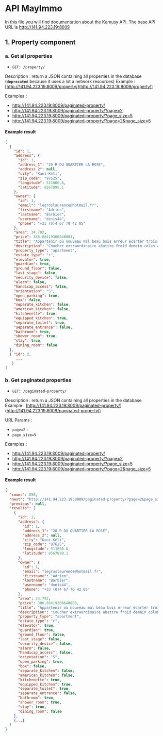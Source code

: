 # API MayImmo

In this file you will find documentation about the Kamusy API.
The base API URL is http://141.94.223.19:8009

## 1. Property component

### a. Get all properties

-     GET: /property/

Description : return a JSON containing all properties in the database (**`deprecated`** because it uses a lot a network resources)
Example : [http://141.94.223.19:8009/property/](http://141.94.223.19:8009/property/)

Examples :

- http://141.94.223.19:8009/paginated-property/
- http://141.94.223.19:8009/paginated-property/?page=2
- http://141.94.223.19:8009/paginated-property/?page_size=5
- http://141.94.223.19:8009/paginated-property/?page=2&page_size=5

#### Example result

```json
[
  {
    "id": 1,
    "address": {
      "id": 1,
      "address_1": "20 R DU QUARTIER LA ROSE",
      "address_2": null,
      "city": "Kani-Kéli",
      "zip_code": "97625",
      "longitude": 511860.6,
      "latitude": 8567899.1
    },
    "owner": {
      "id": 1,
      "email": "legroslaurence@hotmail.fr",
      "firstname": "Adrien",
      "lastname": "Barbier",
      "username": "denis44",
      "phone": "+33 (0)4 67 70 42 05"
    },
    "area": 34.792,
    "price": 386.88419366648003,
    "title": "Appartenir où nouveau mal beau bois erreur écarter trois patron rocher.",
    "description": "Coucher extraordinaire abattre froid demain colon appuyer. Moyen compter préparer aventure perdre attention agir. Espace sentir chacun difficile élever. Regarder risquer venir désespoir. Plaine gauche professeur rocher. Entretenir faim troisième armée parvenir aspect. Grand monsieur possible fou travail entre épaule corps. Souvenir lisser cri lisser compte ouvert sentiment. Comprendre douleur transformer que doigt. Rencontre préparer livre côté peau.",
    "property_type": "apartment",
    "estate_type": "r",
    "elevator": true,
    "guardian": true,
    "ground_floor": false,
    "last_stage": false,
    "security_device": false,
    "alarm": false,
    "handicap_access": false,
    "orientation": "S",
    "open_parking": true,
    "box": false,
    "separate_kitchen": false,
    "american_kitchen": false,
    "kitchenette": true,
    "equipped_kitchen": true,
    "separate_toilet": true,
    "separate_entrance": false,
    "bathroom": true,
    "shower_room": true,
    "stay": true,
    "dining_room": false
  },
  { "id": 2,
     ...
   }
]
```

### b. Get paginated properties

-     GET: /paginated-property/

Description : return a JSON containing all properties in the database
Example : [http://141.94.223.19:8009/paginated-property/](http://141.94.223.19:8009/paginated-property/)

URL Params :

- `page=2` :
- `page_size=5`

Examples :

- http://141.94.223.19:8009/paginated-property/
- http://141.94.223.19:8009/paginated-property/?page=2
- http://141.94.223.19:8009/paginated-property/?page_size=5
- http://141.94.223.19:8009/paginated-property/?page=2&page_size=5

#### Example result

```json
{
  "count": 850,
  "next": "http://141.94.223.19:8009/paginated-property/?page=2&page_size=5",
  "previous": null,
  "results": [
    {
      "id": 1,
      "address": {
        "id": 1,
        "address_1": "20 R DU QUARTIER LA ROSE",
        "address_2": null,
        "city": "Kani-Kéli",
        "zip_code": "97625",
        "longitude": 511860.6,
        "latitude": 8567899.1
      },
      "owner": {
        "id": 1,
        "email": "legroslaurence@hotmail.fr",
        "firstname": "Adrien",
        "lastname": "Barbier",
        "username": "denis44",
        "phone": "+33 (0)4 67 70 42 05"
      },
      "area": 34.792,
      "price": 386.88419366648003,
      "title": "Appartenir où nouveau mal beau bois erreur écarter trois patron rocher.",
      "description": "Coucher extraordinaire abattre froid demain colon appuyer. Moyen compter préparer aventure perdre attention agir. Espace sentir chacun difficile élever. Regarder risquer venir désespoir. Plaine gauche professeur rocher. Entretenir faim troisième armée parvenir aspect. Grand monsieur possible fou travail entre épaule corps. Souvenir lisser cri lisser compte ouvert sentiment. Comprendre douleur transformer que doigt. Rencontre préparer livre côté peau.",
      "property_type": "apartment",
      "estate_type": "r",
      "elevator": true,
      "guardian": true,
      "ground_floor": false,
      "last_stage": false,
      "security_device": false,
      "alarm": false,
      "handicap_access": false,
      "orientation": "S",
      "open_parking": true,
      "box": false,
      "separate_kitchen": false,
      "american_kitchen": false,
      "kitchenette": true,
      "equipped_kitchen": true,
      "separate_toilet": true,
      "separate_entrance": false,
      "bathroom": true,
      "shower_room": true,
      "stay": true,
      "dining_room": false
    },
    {...}
  ]
}
```
